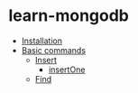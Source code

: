 # learn-mongodb

- [Installation](https://github.com/Flashky/learn-mongodb/blob/master/Installation.md)
- [Basic commands](https://github.com/Flashky/learn-mongodb/blob/master/Basic%20commands.md)
  - [Insert](https://github.com/Flashky/learn-mongodb/blob/master/Insertions.md)
    - [insertOne](https://github.com/Flashky/learn-mongodb/blob/master/Insertions.md#insert-one-element)
  - [Find]()
